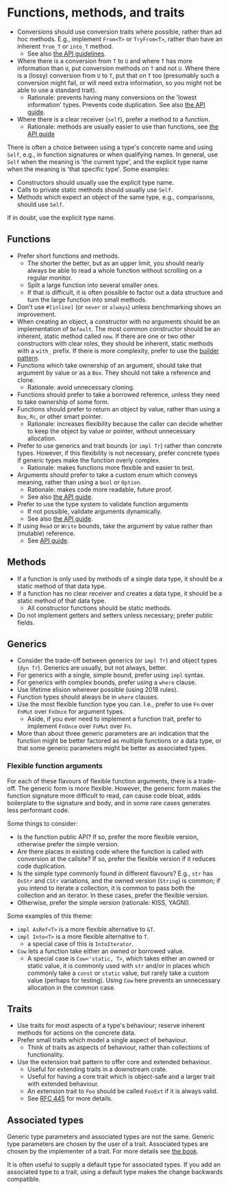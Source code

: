 # Functions, methods, and traits

* Conversions should use conversion traits where possible, rather than ad hoc methods.
  E.g., implement `From<T>` or `TryFrom<T>`, rather than have an inherent `from_T` or `into_T` method.
  - See also [the API guidelines](https://github.com/rust-lang/api-guidelines/blob/master/src/interoperability.md#conversions-use-the-standard-traits-from-asref-asmut-c-conv-traits).
* Where there is a conversion from `T` to `U` and where `T` has more information than `U`, put conversion methods on `T` and not `U`.
  Where there is a (lossy) conversion from `U` to `T`, put that on `T` too (presumably such a conversion might fail, or will need extra information, so you might not be able to use a standard trait).
  - Rationale: prevents having many conversions on the 'lowest information' types.
    Prevents code duplication.
    See also [the API guide](https://github.com/rust-lang/api-guidelines/blob/master/src/predictability.md#conversions-live-on-the-most-specific-type-involved-c-conv-specific).
* Where there is a clear receiver (`self`), prefer a method to a function.
  - Rationale: methods are usually easier to use than functions, see [the API guide](https://github.com/rust-lang/api-guidelines/blob/master/src/predictability.md#functions-with-a-clear-receiver-are-methods-c-method)

There is often a choice between using a type's concrete name and using `Self`, e.g., in function signatures or when qualifying names.
In general, use `Self` when the meaning is 'the current type', and the explicit type name when the meaning is 'that specific type'.
Some examples:

* Constructors should usually use the explicit type name.
* Calls to private static methods should usually use `Self`.
* Methods which expect an object of the same type, e.g., comparisons, should use `Self`.

If in doubt, use the explicit type name.


## Functions

* Prefer short functions and methods.
  - The shorter the better, but as an upper limit, you should nearly always be able to read a whole function without scrolling on a regular monitor.
  - Split a large function into several smaller ones.
  - If that is difficult, it is often possible to factor out a data structure and turn the large function into small methods.
* Don't use `#[inline]` (or `never` or `always`) unless benchmarking shows an improvement.
* When creating an object, a constructor with no arguments should be an implementation of `Default`.
  The most common constructor should be an inherent, static method called `new`.
  If there are one or two other constructors with clear roles, they should be inherent, static methods with a `with_` prefix.
  If there is more complexity, prefer to use the [builder pattern](https://github.com/rust-lang/api-guidelines/blob/master/src/type-safety.md#builders-enable-construction-of-complex-values-c-builder).
* Functions which take ownership of an argument, should take that argument by value or as a `Box`.
  They should not take a reference and clone.
  - Rationale: avoid unnecessary cloning.
* Functions should prefer to take a borrowed reference, unless they need to take ownership of some form.
* Functions should prefer to return an object by value, rather than using a `Box`, `Rc`, or other smart pointer.
  - Rationale: increases flexibility because the caller can decide whether to keep the object by value or pointer, without unnecessary allocation.
* Prefer to use generics and trait bounds (or `impl Tr`) rather than concrete types.
  However, if this flexibility is not necessary, prefer concrete types if generic types make the function overly complex.
  - Rationale: makes functions more flexible and easier to test.
* Arguments should prefer to take a custom enum which conveys meaning, rather than using a `bool` or `Option`.
  - Rationale: makes code more readable, future proof.
  - See also [the API guide](https://github.com/rust-lang/api-guidelines/blob/master/src/type-safety.md#arguments-convey-meaning-through-types-not-bool-or-option-c-custom-type).
* Prefer to use the type system to validate function arguments
  - If not possible, validate arguments dynamically.
  - See also [the API guide](https://github.com/rust-lang/api-guidelines/blob/master/src/dependability.md#functions-validate-their-arguments-c-validate).
* If using `Read` or `Write` bounds, take the argument by value rather than (mutable) reference.
  - See [API guide](https://github.com/rust-lang/api-guidelines/blob/master/src/interoperability.md#generic-readerwriter-functions-take-r-read-and-w-write-by-value-c-rw-value).


## Methods

* If a function is only used by methods of a single data type, it should be a static method of that data type.
* If a function has no clear receiver and creates a data type, it should be a static method of that data type.
  - All constructor functions should be static methods.
* Do not implement getters and setters unless necessary; prefer public fields.

## Generics

* Consider the trade-off between generics (or `impl Tr`) and object types (`dyn Tr`).
  Generics are usually, but not always, better.
* For generics with a single, simple bound, prefer using `impl` syntax.
* For generics with complex bounds, prefer using a `where` clause.
* Use lifetime elision wherever possible (using 2018 rules).
* Function types should always be in `where` clauses.
* Use the most flexible function type you can.
  I.e., prefer to use `Fn` over `FnMut` over `FnOnce` for argument types.
  - Aside, if you ever need to implement a function trait, prefer to implement `FnOnce` over `FnMut` over `Fn`.
* More than about three generic parameters are an indication that the function might be better factored as multiple functions or a data type, or that some generic parameters might be better as associated types.

### Flexible function arguments

For each of these flavours of flexible function arguments, there is a trade-off.
The generic form is more flexible.
However, the generic form makes the function signature more difficult to read, can cause code bloat, adds boilerplate to the signature and body, and in some rare cases generates less performant code.

Some things to consider:

* Is the function public API?
  If so, prefer the more flexible version, otherwise prefer the simple version.
* Are there places in existing code where the function is called with conversion at the callsite?
  If so, prefer the flexible version if it reduces code duplication.
* Is the simple type commonly found in different flavours?
  E.g., `str` has `OsStr` and `CStr` variations, and the owned version (`String`) is common; if you intend to iterate a collection, it is common to pass both the collection and an iterator.
  In these cases, prefer the flexible version.
* Otherwise, prefer the simple version (rationale: KISS, YAGNI).

Some examples of this theme:

* `impl AsRef<T>` is a more flexible alternative to `&T`.
* `impl Into<T>` is a more flexible alternative to `T`.
  - a special case of this is `IntoIterator`.
* `Cow` lets a function take either an owned or borrowed value.
  - A special case is `Cow<'static, T>`, which takes either an owned or static value, it is commonly used with `str` and/or in places which commonly take a `const` or `static` value, but rarely take a custom value (perhaps for testing).
  Using `Cow` here prevents an unnecessary allocation in the common case.


## Traits

* Use traits for most aspects of a type's behaviour; reserve inherent methods for actions on the concrete data.
* Prefer small traits which model a single aspect of behaviour.
  - Think of traits as aspects of behaviour, rather than collections of functionality.
* Use the extension trait pattern to offer core and extended behaviour.
  - Useful for extending traits in a downstream crate.
  - Useful for having a core trait which is object-safe and a larger trait with extended behaviour.
  - An extension trait to `Foo` should be called `FooExt` if it is always valid.
  - See [RFC 445](https://github.com/rust-lang/rfcs/blob/master/text/0445-extension-trait-conventions.md) for more details.


## Associated types

Generic type parameters and associated types are not the same.
Generic type parameters are chosen by the user of a trait.
Associated types are chosen by the implementer of a trait.
For more details see [the book](https://doc.rust-lang.org/1.30.0/book/2018-edition/ch19-03-advanced-traits.html).

It is often useful to supply a default type for associated types.
If you add an associated type to a trait, using a default type makes the change backwards compatible.
